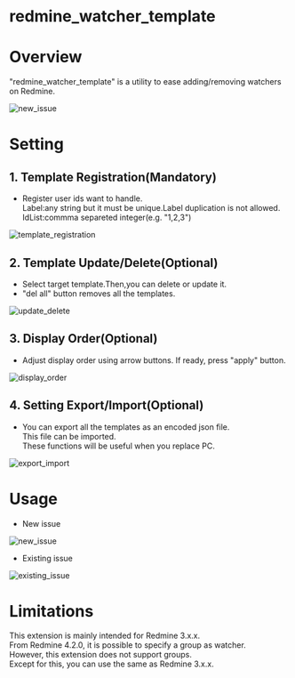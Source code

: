 # redmine_watcher_template

# Overview
"redmine_watcher_template" is a utility to ease adding/removing watchers on Redmine.

![new_issue](https://user-images.githubusercontent.com/97892812/151662841-115217f0-af39-4f9f-88fd-07b7021c4a12.gif)

# Setting
## 1. Template Registration(Mandatory)

* Register user ids want to handle.<br>
Label:any string but it must be unique.Label duplication is not allowed.<br>
IdList:commma separeted integer(e.g. "1,2,3")<br>

![template_registration](https://user-images.githubusercontent.com/97892812/152646760-50326012-3179-481f-bf3c-4fac8ea2e20f.gif)

## 2. Template Update/Delete(Optional)

* Select target template.Then,you can delete or update it.
* "del all" button removes all the templates.

![update_delete](https://user-images.githubusercontent.com/97892812/152646864-c7f7019b-7cad-4ae2-aa4e-49b9a46390f5.png)

## 3. Display Order(Optional)

* Adjust display order using arrow buttons.
If ready, press "apply" button.

![display_order](https://user-images.githubusercontent.com/97892812/152646932-07989163-5ae2-449f-84cd-66e233250094.gif)

## 4. Setting Export/Import(Optional)

* You can export all the templates as an encoded json file.<br>
This file can be imported.<br>
These functions will be useful when you replace PC.<br>

![export_import](https://user-images.githubusercontent.com/97892812/152646423-14ffe468-cdc5-4453-8eca-1187c5bdd1a4.png)

# Usage
* New issue

![new_issue](https://user-images.githubusercontent.com/97892812/151662843-f6dddf69-7766-4735-8c65-87db412d7825.gif)

* Existing issue

![existing_issue](https://user-images.githubusercontent.com/97892812/151662841-115217f0-af39-4f9f-88fd-07b7021c4a12.gif)

# Limitations
This extension is mainly intended for Redmine 3.x.x.<br>
From Redmine 4.2.0, it is possible to specify a group as watcher.<br>
However, this extension does not support groups.<br>
Except for this, you can use the same as Redmine 3.x.x.<br>
